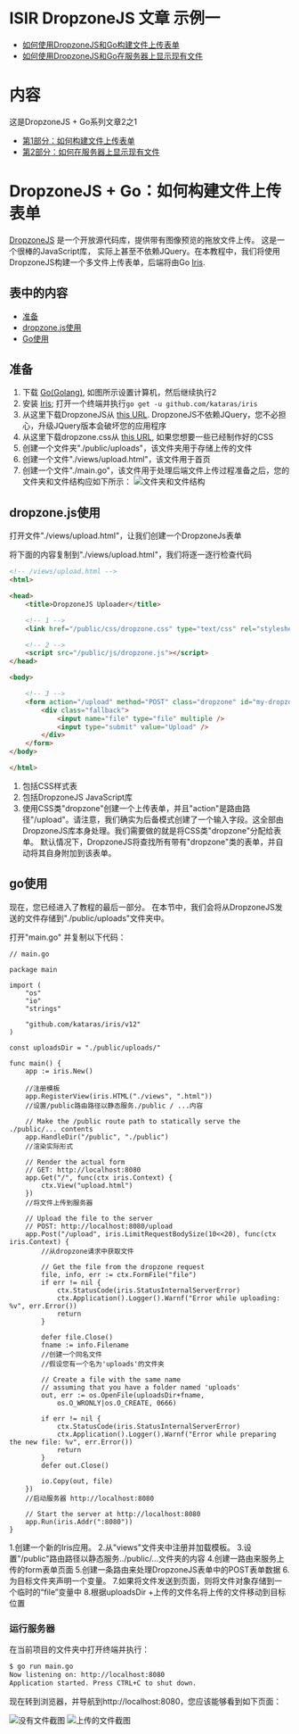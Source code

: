 # ISIR DropzoneJS 文章 示例一
* [如何使用DropzoneJS和Go构建文件上传表单](https://hackernoon.com/how-to-build-a-file-upload-form-using-dropzonejs-and-go-8fb9f258a991)
* [如何使用DropzoneJS和Go在服务器上显示现有文件](https://hackernoon.com/how-to-display-existing-files-on-server-using-dropzonejs-and-go-53e24b57ba19)

# 内容
这是DropzoneJS + Go系列文章2之1

- [第1部分：如何构建文件上传表单](README-zh.md)
- [第2部分：如何在服务器上显示现有文件](README2-zh.md)

# DropzoneJS + Go：如何构建文件上传表单
[DropzoneJS](https://github.com/enyo/dropzone) 是一个开放源代码库，提供带有图像预览的拖放文件上传。 这是一个很棒的JavaScript库，
实际上甚至不依赖JQuery。在本教程中，我们将使用DropzoneJS构建一个多文件上传表单，后端将由Go [Iris](https://iris-go.com).
## 表中的内容
- [准备](#准备)
- [dropzone.js使用](#dropzone.js使用)
- [Go使用](#go使用)
## 准备
1. 下载 [Go(Golang)](https://golang.org/dl), 如图所示设置计算机，然后继续执行2
2. 安装 [Iris](https://github.com/kataras/iris); 打开一个终端并执行`go get -u github.com/kataras/iris`
3. 从这里下载DropzoneJS从 [this URL](https://raw.githubusercontent.com/enyo/dropzone/master/dist/dropzone.js). DropzoneJS不依赖JQuery，您不必担心，升级JQuery版本会破坏您的应用程序
4. 从这里下载dropzone.css从 [this URL](https://raw.githubusercontent.com/enyo/dropzone/master/dist/dropzone.css), 如果您想要一些已经制作好的CSS
5. 创建一个文件夹"./public/uploads"，该文件夹用于存储上传的文件
6. 创建一个文件"./views/upload.html"，该文件用于首页
7. 创建一个文件"./main.go"，该文件用于处理后端文件上传过程准备之后，您的文件夹和文件结构应如下所示：
![文件夹和文件结构](folder_structure.png)
## dropzone.js使用
打开文件"./views/upload.html"，让我们创建一个DropzoneJs表单

将下面的内容复制到"./views/upload.html"，我们将逐一逐行检查代码
```html
<!-- /views/upload.html -->
<html>

<head>
    <title>DropzoneJS Uploader</title>

    <!-- 1 -->
    <link href="/public/css/dropzone.css" type="text/css" rel="stylesheet" />

    <!-- 2 -->
    <script src="/public/js/dropzone.js"></script>
</head>

<body>

    <!-- 3 -->
    <form action="/upload" method="POST" class="dropzone" id="my-dropzone">
        <div class="fallback">
            <input name="file" type="file" multiple />
            <input type="submit" value="Upload" />
        </div>
    </form>
</body>

</html>
```
1. 包括CSS样式表
2. 包括DropzoneJS JavaScript库
3. 使用CSS类"dropzone"创建一个上传表单，并且"action"是路由路径"/upload"。请注意，我们确实为后备模式创建了一个输入字段。这全部由DropzoneJS库本身处理。我们需要做的就是将CSS类"dropzone"分配给表单。 默认情况下，DropzoneJS将查找所有带有"dropzone"类的表单，并自动将其自身附加到该表单。
## go使用
现在，您已经进入了教程的最后一部分。 在本节中，我们会将从DropzoneJS发送的文件存储到"./public/uploads"文件夹中。

打开"main.go" 并复制以下代码：
```golang
// main.go

package main

import (
    "os"
    "io"
    "strings"

    "github.com/kataras/iris/v12"
)

const uploadsDir = "./public/uploads/"

func main() {
    app := iris.New()

    //注册模板
    app.RegisterView(iris.HTML("./views", ".html"))
    //设置/public路由路径以静态服务./public / ...内容

    // Make the /public route path to statically serve the ./public/... contents
    app.HandleDir("/public", "./public")
    //渲染实际形式

    // Render the actual form
    // GET: http://localhost:8080
    app.Get("/", func(ctx iris.Context) {
        ctx.View("upload.html")
    })
    //将文件上传到服务器

    // Upload the file to the server
    // POST: http://localhost:8080/upload
    app.Post("/upload", iris.LimitRequestBodySize(10<<20), func(ctx iris.Context) {
        //从dropzone请求中获取文件

        // Get the file from the dropzone request
        file, info, err := ctx.FormFile("file")
        if err != nil {
            ctx.StatusCode(iris.StatusInternalServerError)
            ctx.Application().Logger().Warnf("Error while uploading: %v", err.Error())
            return
        }

        defer file.Close()
        fname := info.Filename
        //创建一个同名文件
        //假设您有一个名为'uploads'的文件夹

        // Create a file with the same name
        // assuming that you have a folder named 'uploads'
        out, err := os.OpenFile(uploadsDir+fname,
            os.O_WRONLY|os.O_CREATE, 0666)

        if err != nil {
            ctx.StatusCode(iris.StatusInternalServerError)
            ctx.Application().Logger().Warnf("Error while preparing the new file: %v", err.Error())
            return
        }
        defer out.Close()

        io.Copy(out, file)
    })
    //启动服务器 http://localhost:8080

    // Start the server at http://localhost:8080
    app.Run(iris.Addr(":8080"))
}
```

1.创建一个新的Iris应用。
2.从"views"文件夹中注册并加载模板。
3.设置"/public"路由路径以静态服务../public/...文件夹的内容
4.创建一路由来服务上传的form表单页面
5.创建一条路由来处理DropzoneJS表单中的POST表单数据
6.为目标文件夹声明一个变量。
7.如果将文件发送到页面，则将文件对象存储到一个临时的“file”变量中
8.根据uploadsDir +上传的文件名将上传的文件移动到目标位置
### 运行服务器
在当前项目的文件夹中打开终端并执行：
```bash
$ go run main.go
Now listening on: http://localhost:8080
Application started. Press CTRL+C to shut down.
```

现在转到浏览器，并导航到http://localhost:8080，您应该能够看到如下页面：

![没有文件截图](no_files.png)
![上传的文件截图](with_files.png)